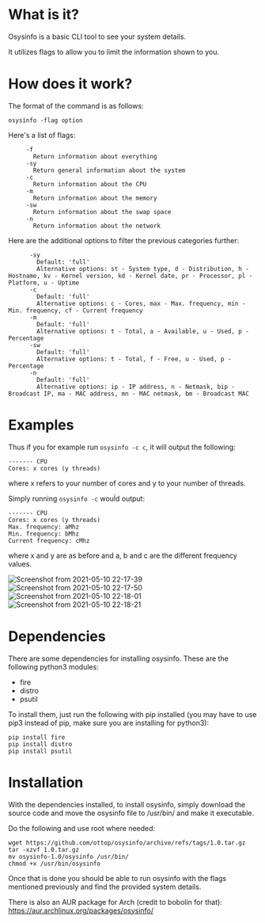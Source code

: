 # What is it?
Osysinfo is a basic CLI tool to see your system details. 

It utilizes flags to allow you to limit the information shown to you.

# How does it work?
The format of the command is as follows:

```
osysinfo -flag option
```

Here's a list of flags: 
```
     -f
       Return information about everything
     -sy
       Return general information about the system
     -c
       Return information about the CPU
     -m
       Return information about the memory
     -sw
       Return information about the swap space
     -n
       Return information about the network
```
       
       
Here are the additional options to filter the previous categories further:
```
      -sy
        Default: 'full'
        Alternative options: st - System type, d - Distribution, h - Hostname, kv - Kernel version, kd - Kernel date, pr - Processor, pl - Platform, u - Uptime
      -c
        Default: 'full'
        Alternative options: c - Cores, max - Max. frequency, min - Min. frequency, cf - Current frequency
      -m
        Default: 'full'
        Alternative options: t - Total, a - Available, u - Used, p - Percentage
      -sw
        Default: 'full'
        Alternative options: t - Total, f - Free, u - Used, p - Percentage
      -n
        Default: 'full'
        Alternative options: ip - IP address, n - Netmask, bip - Broadcast IP, ma - MAC address, mn - MAC netmask, bm - Broadcast MAC
```
# Examples
Thus if you for example run ```osysinfo -c c```, it will output the following:
```
------- CPU
Cores: x cores (y threads)
```
where x refers to your number of cores and y to your number of threads.


Simply running ```osysinfo -c``` wouĺd output:
```
------- CPU
Cores: x cores (y threads)
Max. frequency: aMhz
Min. frequency: bMhz
Current frequency: cMhz
```
where x and y are as before and a, b and c are the different frequency values.

![Screenshot from 2021-05-10 22-17-39](https://user-images.githubusercontent.com/60475104/117725471-dc84fa80-b1ed-11eb-8a7c-0657b0e1fb54.png)
![Screenshot from 2021-05-10 22-17-50](https://user-images.githubusercontent.com/60475104/117725489-e149ae80-b1ed-11eb-9d11-608ba28ea08c.png)
![Screenshot from 2021-05-10 22-18-01](https://user-images.githubusercontent.com/60475104/117725495-e27adb80-b1ed-11eb-9d72-39e4492f3c08.png)
![Screenshot from 2021-05-10 22-18-21](https://user-images.githubusercontent.com/60475104/117725498-e3137200-b1ed-11eb-9e65-845371b24401.png)


# Dependencies
There are some dependencies for installing osysinfo. These are the following python3 modules:

- fire
- distro
- psutil

To install them, just run the following with pip installed (you may have to use pip3 instead of pip, make sure you are installing for python3):

```
pip install fire
pip install distro
pip install psutil
```
# Installation
With the dependencies installed, to install osysinfo, simply download the source code and move the osysinfo file to /usr/bin/ and make it executable.

Do the following and use root where needed:
```
wget https://github.com/ottop/osysinfo/archive/refs/tags/1.0.tar.gz
tar -xzvf 1.0.tar.gz
mv osysinfo-1.0/osysinfo /usr/bin/
chmod +x /usr/bin/osysinfo
```

Once that is done you should be able to run osysinfo with the flags mentioned previously and find the provided system details.

There is also an AUR package for Arch (credit to bobolin for that): https://aur.archlinux.org/packages/osysinfo/
